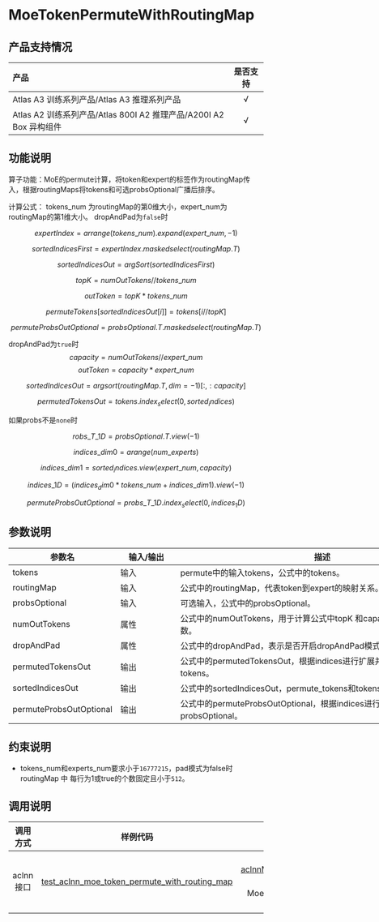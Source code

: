 # MoeTokenPermuteWithRoutingMap

## 产品支持情况

| 产品                                                         | 是否支持 |
| :----------------------------------------------------------- | :------: |
| <term>Atlas A3 训练系列产品/Atlas A3 推理系列产品</term>     |    √     |
| <term>Atlas A2 训练系列产品/Atlas 800I A2 推理产品/A200I A2 Box 异构组件</term> |    √     |

## 功能说明

算子功能：MoE的permute计算，将token和expert的标签作为routingMap传入，根据routingMaps将tokens和可选probsOptional广播后排序。

计算公式：
  tokens\_num 为routingMap的第0维大小，expert\_num为routingMap的第1维大小。
  dropAndPad为`false`时
  
  $$
  expertIndex=arrange(tokens\_num).expand(expert\_num,-1)
  $$
  
  $$
  sortedIndicesFirst=expertIndex.maskedselect(routingMap.T)
  $$
  
  $$
  sortedIndicesOut=argSort(sortedIndicesFirst)
  $$
    
  $$
  topK = numOutTokens // tokens\_num
  $$
  
  $$
  outToken = topK * tokens\_num
  $$

  $$
  permuteTokens[sortedIndicesOut[i]]=tokens[i//topK]
  $$
  
  $$
  permuteProbsOutOptional=probsOptional.T.maskedselect(routingMap.T)
  $$
  
  dropAndPad为`true`时
  $$
  capacity = numOutTokens // expert\_num
  $$
  $$
  outToken = capacity * expert\_num
  $$

  $$
  sortedIndicesOut = argsort(routingMap.T,dim=-1)[:, :capacity]
  $$
  
  $$
  permutedTokensOut = tokens.index_select(0, sorted_indices)
  $$
  
  如果probs不是`none`时
  
  $$
  robs\_T\_1D = probsOptional.T.view(-1)
  $$
  
  $$
  indices\_dim0 = arange(num\_experts)
  $$
  
  $$
  indices\_dim1 = sorted_indices.view(expert\_num, capacity)
  $$
  
  $$
  indices\_1D = (indices_dim0 * tokens\_num + indices\_dim1).view(-1)
  $$
  
  $$
  permuteProbsOutOptional = probs\_T\_1D.index_select(0, indices_1D)
  $$

## 参数说明

<table style="undefined;table-layout: fixed; width: 1576px"> <colgroup>
 <col style="width: 170px">
 <col style="width: 170px">
 <col style="width: 800px">
 <col style="width: 800px">
 <col style="width: 200px">
 </colgroup>
 <thead>
  <tr>
   <th>参数名</th>
   <th>输入/输出</th>
   <th>描述</th>
   <th>数据类型</th>
   <th>数据格式</th>
  </tr></thead>
 <tbody>
  <tr>
   <td>tokens</td>
   <td>输入</td>
   <td>permute中的输入tokens，公式中的tokens。</td>
   <td>BFLOAT16、FLOAT16、FLOAT32</td>
   <td>ND</td>
  </tr>
  <tr>
   <td>routingMap</td>
   <td>输入</td>
   <td>公式中的routingMap，代表token到expert的映射关系。</td>
   <td>INT8、BOOL</td>
   <td>ND</td>
  </tr>
  <tr>
   <td>probsOptional</td>
   <td>输入</td>
   <td>可选输入，公式中的probsOptional。</td>
   <td>BFLOAT16、FLOAT16、FLOAT32</td>
   <td>ND</td>
  </tr>
  <tr>
   <td>numOutTokens</td>
   <td>属性</td>
   <td>公式中的numOutTokens，用于计算公式中topK 和capacity 的有效输出token数。</td>
   <td>INT64</td>
   <td>-</td>
  </tr>
  <tr>
   <td>dropAndPad</td>
   <td>属性</td>
   <td>公式中的dropAndPad，表示是否开启dropAndPad模式。</td>
   <td>BOOL</td>
   <td>-</td>
  </tr>
  <tr>
   <td>permutedTokensOut</td>
   <td>输出</td>
   <td>公式中的permutedTokensOut，根据indices进行扩展并排序筛选过的tokens。</td>
   <td>BFLOAT16、FLOAT16、FLOAT32</td>
   <td>ND</td>
  </tr>
  <tr>
   <td>sortedIndicesOut</td>
   <td>输出</td>
   <td>公式中的sortedIndicesOut，permute_tokens和tokens的映射关系。</td>
   <td>INT32</td>
   <td>ND</td>
  </tr>
  <tr>
   <td>permuteProbsOutOptional</td>
   <td>输出</td>
   <td>公式中的permuteProbsOutOptional，根据indices进行排序并筛选过的probsOptional。</td>
   <td>BFLOAT16、FLOAT16、FLOAT32</td>
   <td>ND</td>
  </tr>
 </tbody></table>



## 约束说明

 - tokens_num和experts_num要求小于`16777215`，pad模式为false时routingMap 中 每行为1或true的个数固定且小于`512`。
 
## 调用说明

| 调用方式  | 样例代码                                  | 说明                                                     |
| :--------: | :----------------------------------------: | :-------------------------------------------------------: |
| aclnn接口 | [test_aclnn_moe_token_permute_with_routing_map](examples/test_aclnn_moe_token_permute_with_routing_map.cpp) | 通过[aclnnMoeTokenPermuteWithRoutingMap](docs/aclnnMoeTokenPermuteWithRoutingMap.md)接口方式调用MoeTokenPermuteWithRoutingMap算子。 |